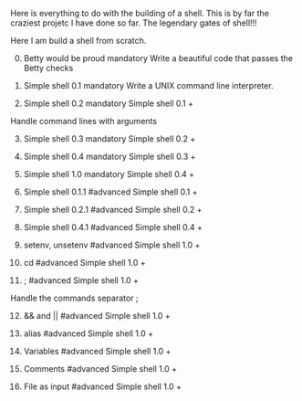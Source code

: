 Here is everything to do with the building of a shell.
This is by far the craziest projetc I have done so far. 
The legendary gates of shell!!!

Here I am build a shell from scratch.

0. Betty would be proud
mandatory
Write a beautiful code that passes the Betty checks

1. Simple shell 0.1
mandatory
Write a UNIX command line interpreter.

2. Simple shell 0.2
mandatory
Simple shell 0.1 +

Handle command lines with arguments

3. Simple shell 0.3
mandatory
Simple shell 0.2 +

4. Simple shell 0.4
mandatory
Simple shell 0.3 +

5. Simple shell 1.0
mandatory
Simple shell 0.4 +

6. Simple shell 0.1.1
#advanced
Simple shell 0.1 +

7. Simple shell 0.2.1
#advanced
Simple shell 0.2 +

8. Simple shell 0.4.1
#advanced
Simple shell 0.4 +

9. setenv, unsetenv
#advanced
Simple shell 1.0 +

10. cd
#advanced
Simple shell 1.0 +

11. ;
#advanced
Simple shell 1.0 +

Handle the commands separator ;

12. && and ||
#advanced
Simple shell 1.0 +

13. alias
#advanced
Simple shell 1.0 +

14. Variables
#advanced
Simple shell 1.0 +

15. Comments
#advanced
Simple shell 1.0 +

16. File as input
#advanced
Simple shell 1.0 +
